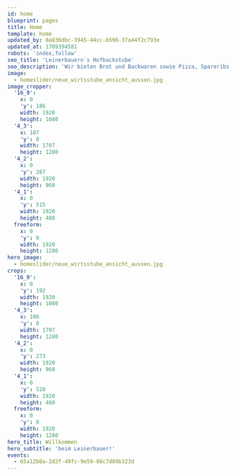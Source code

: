 ```yaml
---
id: home
blueprint: pages
title: Home
template: home
updated_by: 8a836dbc-3945-44cc-b596-37a44f2c793e
updated_at: 1709394581
robots: 'index,follow'
seo_title: 'Leinerbauern´s Hofbackstube'
seo_description: 'Wir bieten Brot und Backwaren sowie Pizza, Spareribs, Schweinshaxn und Braten aus dem Holzbackofen. In unserer urigen Eventstube kann mit bis zu 70 Personen gefeiert werden.'
image:
  - homeslider/neue_wirtsstube_ansicht_aussen.jpg
image_cropper:
  '16_9':
    x: 0
    'y': 186
    width: 1920
    height: 1080
  '4_3':
    x: 107
    'y': 0
    width: 1707
    height: 1280
  '4_2':
    x: 0
    'y': 287
    width: 1920
    height: 960
  '4_1':
    x: 0
    'y': 515
    width: 1920
    height: 480
  freeform:
    x: 0
    'y': 0
    width: 1920
    height: 1280
hero_image:
  - homeslider/neue_wirtsstube_ansicht_aussen.jpg
crops:
  '16_9':
    x: 0
    'y': 192
    width: 1920
    height: 1080
  '4_3':
    x: 106
    'y': 0
    width: 1707
    height: 1280
  '4_2':
    x: 0
    'y': 273
    width: 1920
    height: 960
  '4_1':
    x: 0
    'y': 520
    width: 1920
    height: 480
  freeform:
    x: 0
    'y': 0
    width: 1920
    height: 1280
hero_title: Willkommen
hero_subtitle: 'beim Leinerbauer!'
events:
  - 65a12b0a-2d2f-49fc-9e59-86c7d09b323d
---
```

